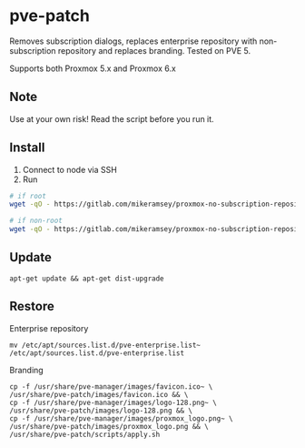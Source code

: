 # pve-patch

Removes subscription dialogs, replaces enterprise repository with non-subscription repository and replaces branding. Tested on PVE 5.

Supports both Proxmox 5.x and Proxmox 6.x

## Note

Use at your own risk! Read the script before you run it. 

## Install

1. Connect to node via SSH
2. Run

```bash
# if root
wget -qO - https://gitlab.com/mikeramsey/proxmox-no-subscription-repository-pve-patch/-/raw/master/patch.sh | bash

# if non-root
wget -qO - https://gitlab.com/mikeramsey/proxmox-no-subscription-repository-pve-patch/-/raw/master/patch.sh | sudo bash
```

## Update

```
apt-get update && apt-get dist-upgrade
```

## Restore

Enterprise repository

```
mv /etc/apt/sources.list.d/pve-enterprise.list~ /etc/apt/sources.list.d/pve-enterprise.list
```

Branding

```
cp -f /usr/share/pve-manager/images/favicon.ico~ \
/usr/share/pve-patch/images/favicon.ico && \
cp -f /usr/share/pve-manager/images/logo-128.png~ \
/usr/share/pve-patch/images/logo-128.png && \
cp -f /usr/share/pve-manager/images/proxmox_logo.png~ \
/usr/share/pve-patch/images/proxmox_logo.png && \
/usr/share/pve-patch/scripts/apply.sh
```
